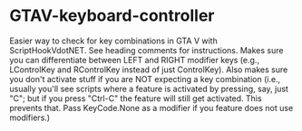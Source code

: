 # GTAV-keyboard-controller
Easier way to check for key combinations in GTA V with ScriptHookVdotNET. See heading comments for instructions. Makes sure you can differentiate between LEFT and RIGHT modifier keys (e.g., LControlKey and RControlKey instead of just ControlKey). Also makes sure you don't activate stuff if you are NOT expecting a key combination (i.e., usually you'll see scripts where a feature is activated by pressing, say, just "C"; but if you press "Ctrl-C" the feature will still get activated. This prevents that. Pass KeyCode.None as a modifier if you feature does not use modifiers.)
